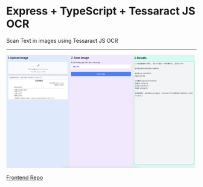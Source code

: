 # Express + TypeScript + Tessaract JS OCR

Scan Text in images using Tessaract JS OCR
<hr>

<img src="https://raw.githubusercontent.com/davidramos-om/orc-frontend/main/public/img-1.png" alt="img-1" width="500" height="300">

<br />

[Frontend Repo](https://github.com/davidramos-om/orc-frontend)